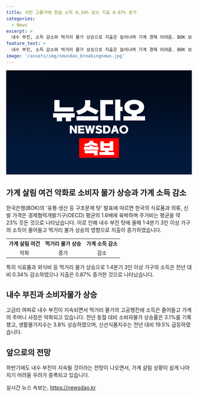 ```yaml
---
title: 서민 고물가에 한숨 소득 0.34% 감소 지출 0.87% 증가
categories:
  - News
excerpt: >
  내수 부진, 소득 감소와 먹거리 물가 상승으로 지출은 늘어나며 가계 경제 어려움. BOK 보고서에 따르면 음식가격 1.6배, 주거비는 OECD평균보다 23% 비쌈. 3인 이상 가구 소득 감소와 식료품·외식비 등 먹거리 물가 상승에 따라 지출 증가. 식료품 지출 4.8%, 외식비 6.29% 상승. 소비자물가 상승률 3.1%, 생활물가지수 3.8% 올라내수 부진 지속되면 가계 경제 여전히 힘들 것 우려.
feature_text: >
  내수 부진, 소득 감소와 먹거리 물가 상승으로 지출은 늘어나며 가계 경제 어려움. BOK 보고서에 따르면 음식가격 1.6배, 주거비는 OECD평균보다 23% 비쌈. 3인 이상 가구 소득 감소와 식료품·외식비 등 먹거리 물가 상승에 따라 지출 증가. 식료품 지출 4.8%, 외식비 6.29% 상승. 소비자물가 상승률 3.1%, 생활물가지수 3.8% 올라내수 부진 지속되면 가계 경제 여전히 힘들 것 우려.
image: '/assets/img/newsdao_breakingnews.jpg'
---
```


<p><img src="/assets/img/newsdao_breakingnews.jpg" alt="koreaapp 속보" /></p>

<h2 data-ke-size="size26">가계 살림 여건 악화로 소비자 물가 상승과 가계 소득 감소</h2>

<p data-ke-size="size16">한국은행(BOK)의 '유통·생산 등 구조문제 탓' 발표에 따르면 한국의 식료품과 의류, 신발 가격은 경제협력개발기구(OECD) 평균의 1.6배에 육박하며 주거비는 평균을 약 23% 웃돈 것으로 나타났습니다. 이로 인해 내수 부진 탓에 올해 1·4분기 3인 이상 가구의 소득이 줄어들고 먹거리 물가 상승의 영향으로 지출이 증가하였습니다.</p>

<table>
  <tr>
    <td style="text-align: center; height: 17px;"><b>가계 살림 여건</b></td>
    <td style="text-align: center; height: 17px;"><b>먹거리 물가 상승</b></td>
    <td style="text-align: center; height: 17px;"><b>가계 소득 감소</b></td>
  </tr>
  <tr>
    <td style="text-align: center; height: 17px;">악화</td>
    <td style="text-align: center; height: 17px;">증가</td>
    <td style="text-align: center; height: 17px;">감소</td>
  </tr>
</table>

<p data-ke-size="size16">특히 식료품과 외식비 등 먹거리 물가 상승으로 1·4분기 3인 이상 가구의 소득은 전년 대비 0.34% 감소하였으나 지출은 0.87% 증가한 것으로 나타났습니다.</p>

<h2 data-ke-size="size26">내수 부진과 소비자물가 상승</h2>

<p data-ke-size="size16">고금리 여파로 내수 부진이 지속되면서 먹거리 물가의 고공행진에 소득은 줄어들고 가계의 주머니 사정은 악화되고 있습니다. 전년 동월 대비 소비자물가 상승률은 3.1%를 기록했고, 생활물가지수는 3.8% 상승하였으며, 신선식품지수는 전년 대비 19.5% 급등하였습니다.</p>

<h2 data-ke-size="size26">앞으로의 전망</h2>

<p data-ke-size="size16">하반기에도 내수 부진이 지속될 것이라는 전망이 나오면서, 가계 살림 상황이 쉽게 나아지기 어려울 우려가 증폭되고 있습니다.</p>
실시간 뉴스 속보는, <a href="https://newsdao.kr" rel="dofollow">https://newsdao.kr</a>


